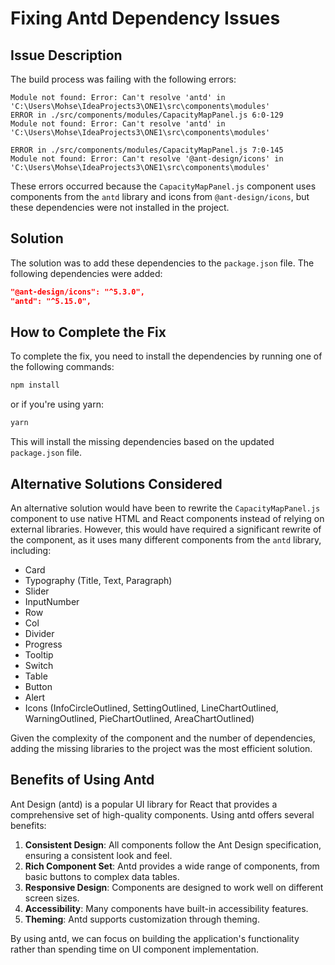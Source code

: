 # Fixing Antd Dependency Issues

## Issue Description

The build process was failing with the following errors:

```
Module not found: Error: Can't resolve 'antd' in 'C:\Users\Mohse\IdeaProjects3\ONE1\src\components\modules'
ERROR in ./src/components/modules/CapacityMapPanel.js 6:0-129
Module not found: Error: Can't resolve 'antd' in 'C:\Users\Mohse\IdeaProjects3\ONE1\src\components\modules'

ERROR in ./src/components/modules/CapacityMapPanel.js 7:0-145
Module not found: Error: Can't resolve '@ant-design/icons' in 'C:\Users\Mohse\IdeaProjects3\ONE1\src\components\modules'
```

These errors occurred because the `CapacityMapPanel.js` component uses components from the `antd` library and icons from `@ant-design/icons`, but these dependencies were not installed in the project.

## Solution

The solution was to add these dependencies to the `package.json` file. The following dependencies were added:

```json
"@ant-design/icons": "^5.3.0",
"antd": "^5.15.0",
```

## How to Complete the Fix

To complete the fix, you need to install the dependencies by running one of the following commands:

```bash
npm install
```

or if you're using yarn:

```bash
yarn
```

This will install the missing dependencies based on the updated `package.json` file.

## Alternative Solutions Considered

An alternative solution would have been to rewrite the `CapacityMapPanel.js` component to use native HTML and React components instead of relying on external libraries. However, this would have required a significant rewrite of the component, as it uses many different components from the `antd` library, including:

- Card
- Typography (Title, Text, Paragraph)
- Slider
- InputNumber
- Row
- Col
- Divider
- Progress
- Tooltip
- Switch
- Table
- Button
- Alert
- Icons (InfoCircleOutlined, SettingOutlined, LineChartOutlined, WarningOutlined, PieChartOutlined, AreaChartOutlined)

Given the complexity of the component and the number of dependencies, adding the missing libraries to the project was the most efficient solution.

## Benefits of Using Antd

Ant Design (antd) is a popular UI library for React that provides a comprehensive set of high-quality components. Using antd offers several benefits:

1. **Consistent Design**: All components follow the Ant Design specification, ensuring a consistent look and feel.
2. **Rich Component Set**: Antd provides a wide range of components, from basic buttons to complex data tables.
3. **Responsive Design**: Components are designed to work well on different screen sizes.
4. **Accessibility**: Many components have built-in accessibility features.
5. **Theming**: Antd supports customization through theming.

By using antd, we can focus on building the application's functionality rather than spending time on UI component implementation.